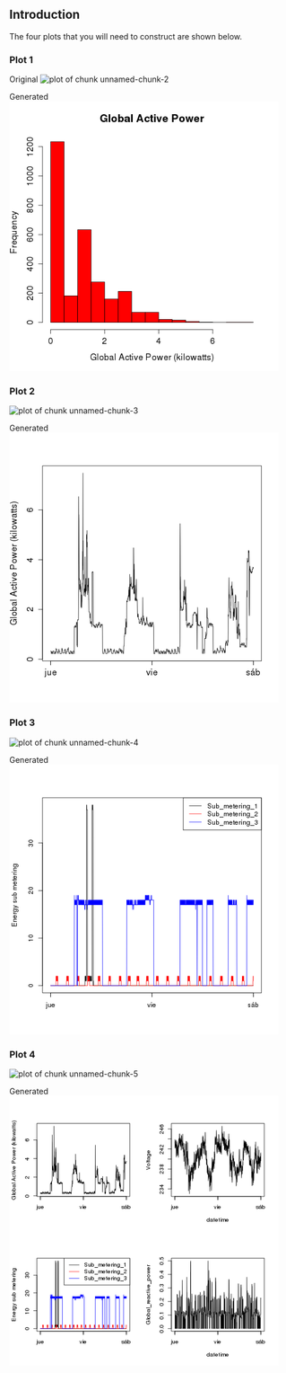 ## Introduction



The four plots that you will need to construct are shown below. 


### Plot 1

Original ![plot of chunk unnamed-chunk-2](figure/unnamed-chunk-2.png)

Generated ![Generated Plot 1](plot1.png)


### Plot 2

![plot of chunk unnamed-chunk-3](figure/unnamed-chunk-3.png)

Generated ![Generated Plot 2](plot2.png)

### Plot 3

![plot of chunk unnamed-chunk-4](figure/unnamed-chunk-4.png)

Generated ![Generated Plot 3](plot3.png)

### Plot 4

![plot of chunk unnamed-chunk-5](figure/unnamed-chunk-5.png)

Generated ![Generated Plot 4](plot4.png)